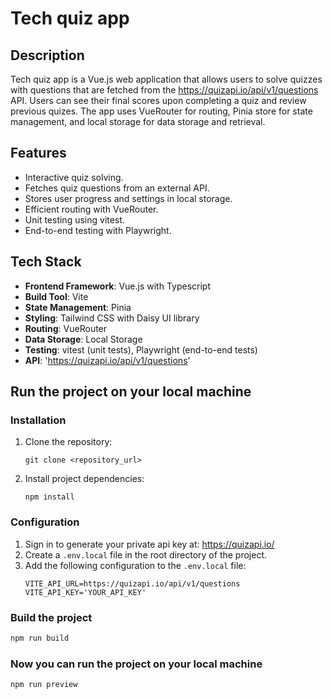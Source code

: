 # Tech quiz app

## Description
Tech quiz app is a Vue.js web application that allows users to solve quizzes with questions that are fetched from the https://quizapi.io/api/v1/questions API. Users can see their final scores upon completing a quiz and review previous quizes. The app uses VueRouter for routing, Pinia store for state management, and local storage for data storage and retrieval.

## Features
- Interactive quiz solving.
- Fetches quiz questions from an external API.
- Stores user progress and settings in local storage.
- Efficient routing with VueRouter.
- Unit testing using vitest.
- End-to-end testing with Playwright.

## Tech Stack
- **Frontend Framework**: Vue.js with Typescript
- **Build Tool**: Vite
- **State Management**: Pinia
- **Styling**: Tailwind CSS with Daisy UI library
- **Routing**: VueRouter
- **Data Storage**: Local Storage
- **Testing**: vitest (unit tests), Playwright (end-to-end tests)
- **API**: 'https://quizapi.io/api/v1/questions'

## Run the project on your local machine

### Installation
1. Clone the repository:
   ```
   git clone <repository_url>
   ```

2. Install project dependencies:
   ```
   npm install

### Configuration
1. Sign in to generate your private api key at: https://quizapi.io/
2. Create a `.env.local` file in the root directory of the project.
3. Add the following configuration to the `.env.local` file:
   ```
   VITE_API_URL=https://quizapi.io/api/v1/questions
   VITE_API_KEY='YOUR_API_KEY'
   ```

### Build the project
```sh
npm run build
```

### Now you can run the project on your local machine
```sh
npm run preview
```
